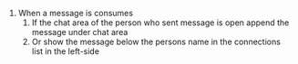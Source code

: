 1. When a message is consumes
    1. If the chat area of the person who sent message is open append the message under chat area
    2. Or show the message below the persons name in the connections list in the left-side